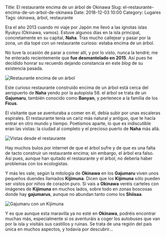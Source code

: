 Title: El restaurante encima de un árbol de Okinawa
Slug: el-restaurante-encima-de-un-arbol-de-okinawa
Date: 2018-12-03 10:00
Category: Lugares
Tags: okinawa, árbol, restaurante



Era el año 2013 cuando mi viaje por Japón me llevó a las ignotas islas Ryukyu (Okinawa, vamos). Estuve algunos días en la isla principal, concretamente en su capital, **Naha**. Tras mucho callejear y pasar por la zona, un día topé con un restaurante curioso: estaba encima de un árbol.

No tuve la ocasión de parar a comer allí, y por lo visto, nunca la tendré; me he enterado recientemente que **fue desmantelado en 2015**. Así pues he decidido honrar su recuerdo dejando constancia en este *blog* de su existencia pasada.

![Restaurante encima de un árbol]({static}/images/restaurante-arbol-okinawa-01.jpg)

Este curioso restaurante construido encima de un árbol está cerca del aeropuerto de **Naha** yendo por la autopista 58. el árbol se trata de un **Gajumaru**, también conocido como **Banyan**, y pertenece a la familia de los **Ficus**.

El visitante que se aventuraba a comer en él, debía subir por unas escaleras espirales. El restaurante tenía un cariz más natural y antiguo, que te hacía entrar en otro mundo y tiempo. Poetismos aparte, lo que es indiscutible eran las vistas: la ciudad al completo y el precioso puerto de **Naha** más allá.

![Vistas desde el restaurante]({static}/images/restaurante-arbol-okinawa-02.jpg)

Hay muchos bulos por internet de que el árbol sufre y de que es una falta de tacto construir un restaurante encima; sin embargo, el árbol era falso. Así pues, aunque han quitado el restaurante y el árbol, no debería haber problemas con los ecologistas.

Y más les vale; según la mitología de **Okinawa** en los **Gajumaru** viven unos pequeños duendes llamados **Kijimuna**. Dicen que los **Kijimuna** sólo pueden ser vistos por niños de corazón puro. Si vais a **Okinawa** veréis carteles con imágenes de **Kijimuna** en muchos lados, sobre todo en zonas boscosas donde hay **gajumarus**, aunque no abundan tanto como los **Shiisaa**.

![Gajumaru con un Kijimuna]({static}/images/restaurante-arbol-okinawa-03.jpg)

Y es que aunque esta maravilla ya no esté en **Okinawa**, podréis encontrar muchas más, especialmente si os aventuráis a coger los autobuses que van por la isla y visitáis sus castillos y ruinas. Se trata de una región del país única en muchos aspectos, y todavía por descubrir...
